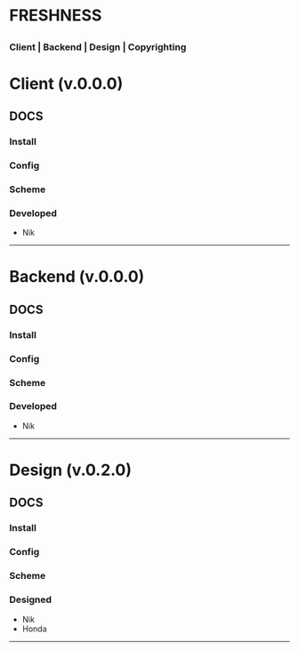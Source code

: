 # FRESHNESS
## <place on img>
### Client | Backend | Design | Copyrighting 
# Client  (v.0.0.0)
## DOCS
###  Install 

### Config

### Scheme

### Developed
* Nik
 
----

# Backend  (v.0.0.0)

## DOCS

###  Install

### Config

### Scheme

### Developed
* Nik

---

# Design  (v.0.2.0)

## DOCS

###  Install

### Config

### Scheme


### Designed
* Nik
* Honda
---